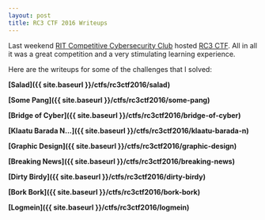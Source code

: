 ```yaml
---
layout: post
title: RC3 CTF 2016 Writeups
---
```


Last weekend [RIT Competitive Cybersecurity Club](https://rc3.club/) hosted [RC3 CTF](https://ctftime.org/event/389). All in all it was a 
great competition and a very stimulating learning experience. 

Here are the writeups for some of the challenges that I solved:

**[Salad]({{ site.baseurl }}/ctfs/rc3ctf2016/salad)**

**[Some Pang]({{ site.baseurl }}/ctfs/rc3ctf2016/some-pang)**

**[Bridge of Cyber]({{ site.baseurl }}/ctfs/rc3ctf2016/bridge-of-cyber)**

**[Klaatu Barada N...]({{ site.baseurl }}/ctfs/rc3ctf2016/klaatu-barada-n)**

**[Graphic Design]({{ site.baseurl }}/ctfs/rc3ctf2016/graphic-design)**

**[Breaking News]({{ site.baseurl }}/ctfs/rc3ctf2016/breaking-news)**

**[Dirty Birdy]({{ site.baseurl }}/ctfs/rc3ctf2016/dirty-birdy)**

**[Bork Bork]({{ site.baseurl }}/ctfs/rc3ctf2016/bork-bork)**

**[Logmein]({{ site.baseurl }}/ctfs/rc3ctf2016/logmein)**

